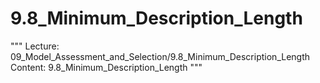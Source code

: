 # 9.8_Minimum_Description_Length
"""
Lecture: 09_Model_Assessment_and_Selection/9.8_Minimum_Description_Length
Content: 9.8_Minimum_Description_Length
"""
